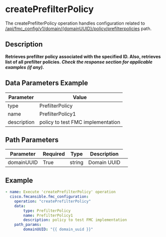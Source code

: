 # createPrefilterPolicy

The createPrefilterPolicy operation handles configuration related to [/api/fmc_config/v1/domain/{domainUUID}/policy/prefilterpolicies](/paths//api/fmc_config/v1/domain/{domain_uuid}/policy/prefilterpolicies.md) path.&nbsp;
## Description
**Retrieves prefilter policy associated with the specified ID. Also, retrieves list of all prefilter policies. _Check the response section for applicable examples (if any)._**

## Data Parameters Example
| Parameter | Value |
| --------- | -------- |
| type | PrefilterPolicy |
| name | PrefilterPolicy1 |
| description | policy to test FMC implementation |

## Path Parameters
| Parameter | Required | Type | Description |
| --------- | -------- | ---- | ----------- |
| domainUUID | True | string <td colspan=3> Domain UUID |

## Example
```yaml
- name: Execute 'createPrefilterPolicy' operation
  cisco.fmcansible.fmc_configuration:
    operation: "createPrefilterPolicy"
    data:
        type: PrefilterPolicy
        name: PrefilterPolicy1
        description: policy to test FMC implementation
    path_params:
        domainUUID: "{{ domain_uuid }}"

```